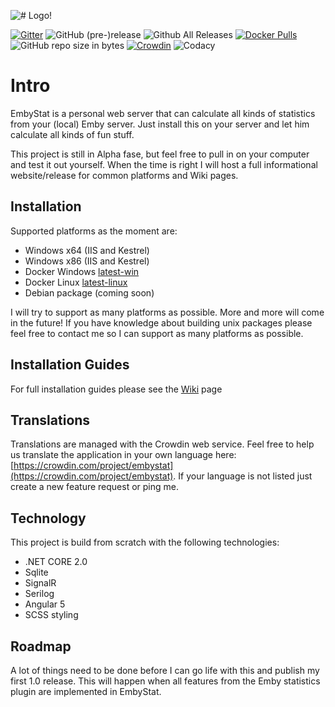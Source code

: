 ![# Logo!](https://github.com/mregni/EmbyStat/blob/master/EmbyStat.Web/ClientApp/src/assets/images/logo_color.png?raw=true)

[![Gitter](https://img.shields.io/gitter/room/embystat/EmbyStat.js.svg)](https://gitter.im/EmbyStat/Lobby)
![GitHub (pre-)release](https://img.shields.io/github/release/mregni/embystat/all.svg)
![Github All Releases](https://img.shields.io/github/downloads/mregni/embystat/total.svg)
[![Docker Pulls](https://img.shields.io/docker/pulls/uping/embystat.svg)](https://hub.docker.com/r/uping/embystat/)
![GitHub repo size in bytes](https://img.shields.io/github/repo-size/mregni/embystat.svg)
[![Crowdin](https://d322cqt584bo4o.cloudfront.net/embystat/localized.svg)](https://crowdin.com/project/embystat)
![Codacy](https://api.codacy.com/project/badge/Grade/92431e9931574cf2a663242fde86c47f)

# Intro

EmbyStat is a personal web server that can calculate all kinds of statistics from your (local) Emby server. Just install this on your server and let him calculate all kinds of fun stuff.

This project is still in Alpha fase, but feel free to pull in on your computer and test it out yourself. When the time is right I will host a full informational website/release for common platforms and Wiki pages.

## Installation

Supported platforms as the moment are:

* Windows x64 (IIS and Kestrel)
* Windows x86 (IIS and Kestrel)
* Docker Windows [latest-win](https://hub.docker.com/r/uping/embystat/)
* Docker Linux [latest-linux](https://hub.docker.com/r/uping/embystat/)
* Debian package (coming soon)

I will try to support as many platforms as possible. More and more will come in the future!
If you have knowledge about building unix packages please feel free to contact me so I can support as many platforms as possible.

## Installation Guides

For full installation guides please see the [Wiki](https://github.com/mregni/EmbyStat/wiki) page

## Translations

Translations are managed with the Crowdin web service. Feel free to help us translate the application in your own language here: [https://crowdin.com/project/embystat](https://crowdin.com/project/embystat). If your language is not listed just create a new feature request or ping me.

## Technology

This project is build from scratch with the following technologies:

* .NET CORE 2.0
* Sqlite
* SignalR
* Serilog
* Angular 5
* SCSS styling

## Roadmap

A lot of things need to be done before I can go life with this and publish my first 1.0 release. This will happen when all features from the Emby statistics plugin are implemented in EmbyStat.  
